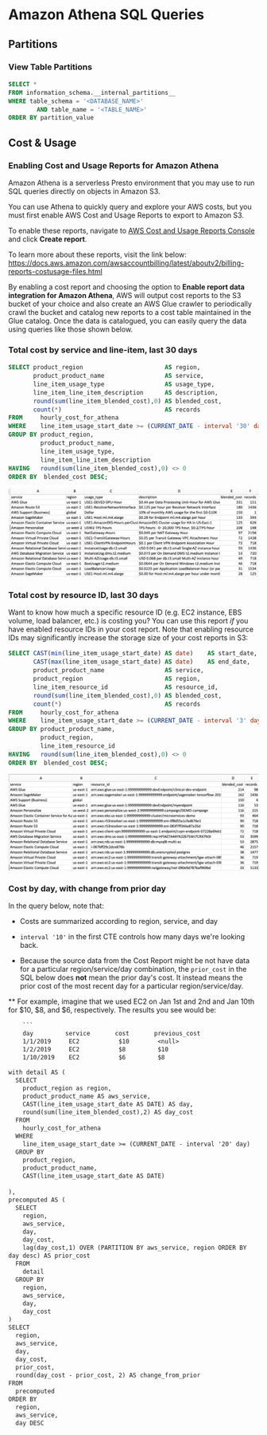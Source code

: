 # Amazon Athena SQL Queries

## Partitions

### View Table Partitions

```sql
SELECT *
FROM information_schema.__internal_partitions__
WHERE table_schema = '<DATABASE_NAME>'
        AND table_name = '<TABLE_NAME>'
ORDER BY partition_value
```

## Cost & Usage

### Enabling Cost and Usage Reports for Amazon Athena

Amazon Athena is a serverless Presto environment that you may use to run SQL queries directly on objects in Amazon S3. 

You can use Athena to quickly query and explore your AWS costs, but you must first enable AWS Cost and Usage Reports to export to Amazon S3. 

To enable these reports, navigate to [AWS Cost and Usage Reports Console](https://console.aws.amazon.com/billing/home#/reports) and click **Create report**. 

To learn more about these reports, visit the link below:
https://docs.aws.amazon.com/awsaccountbilling/latest/aboutv2/billing-reports-costusage-files.html

By enabling a cost report and choosing the option to **Enable report data integration for Amazon Athena**, AWS will output cost reports to the S3 bucket of your choice and also create an AWS Glue crawler to periodically crawl the bucket and catalog new reports to a cost table maintained in the Glue catalog. Once the data is catalogued, you can easily query the data using queries like those shown below. 

### Total cost by service and line-item, last 30 days

```sql
SELECT product_region                       AS region,
       product_product_name                 AS service,
       line_item_usage_type                 AS usage_type,
       line_item_line_item_description      AS description,
       round(sum(line_item_blended_cost),0) AS blended_cost,
       count(*)                             AS records
FROM     hourly_cost_for_athena
WHERE    line_item_usage_start_date >= (CURRENT_DATE - interval '30' day)
GROUP BY product_region, 
         product_product_name, 
         line_item_usage_type, 
         line_item_line_item_description
HAVING   round(sum(line_item_blended_cost),0) <> 0
ORDER BY  blended_cost DESC; 
```

![alt text](images/cost-by-service-and-line-item-last-30-days.png)

### Total cost by resource ID, last 30 days

Want to know how much a specific resource ID (e.g. EC2 instance, EBS volume, load balancer, etc.) is costing you? You can use this report *if* you have enabled resource IDs in your cost report. Note that enabling resource IDs may significantly increase the storage size of your cost reports in S3:

```sql
SELECT CAST(min(line_item_usage_start_date) AS date)    AS start_date,
       CAST(max(line_item_usage_start_date) AS date)    AS end_date,
       product_product_name                 AS service,
       product_region                       AS region,
       line_item_resource_id                AS resource_id,
       round(sum(line_item_blended_cost),0) AS blended_cost,
       count(*)                             AS records
FROM     hourly_cost_for_athena
WHERE    line_item_usage_start_date >= (CURRENT_DATE - interval '3' day)
GROUP BY product_product_name,
         product_region, 
         line_item_resource_id
HAVING   round(sum(line_item_blended_cost),0) <> 0
ORDER BY  blended_cost DESC;
```

![alt text](images/cost-by-resource-id-last-30-days.png)

### Cost by day, with change from prior day

In the query below, note that: 

* Costs are summarized according to region, service, and day

* `interval '10'` in the first CTE controls how many days we're looking back. 

* Because the source data from the Cost Report might be not have data for a particular region/service/day combination, the `prior_cost` in the SQL below does **not** mean the prior day's cost. It instead means the prior cost of the most recent day for a particular region/service/day. 

** For example, imagine that we used EC2 on Jan 1st and 2nd and Jan 10th for $10, $8, and $6, respectively. The results you see would be:  

        ```
        day         service       cost       previous_cost
        1/1/2019     EC2           $10        <null>
        1/2/2019     EC2           $8         $10
        1/10/2019    EC2           $6         $8

```
with detail AS (
  SELECT 
    product_region as region, 
    product_product_name AS aws_service,
    CAST(line_item_usage_start_date AS DATE) AS day,
    round(sum(line_item_blended_cost),2) AS day_cost
  FROM 
    hourly_cost_for_athena
  WHERE 
    line_item_usage_start_date >= (CURRENT_DATE - interval '20' day)
  GROUP BY 
    product_region,
    product_product_name,
    CAST(line_item_usage_start_date AS DATE)
    
),
precomputed AS (
  SELECT 
    region, 
    aws_service,
    day,
    day_cost,
    lag(day_cost,1) OVER (PARTITION BY aws_service, region ORDER BY day desc) AS prior_cost
  FROM 
    detail
  GROUP BY  
    region,
    aws_service, 
    day, 
    day_cost
)
SELECT 
  region,
  aws_service,
  day,
  day_cost,
  prior_cost,
  round(day_cost - prior_cost, 2) AS change_from_prior
FROM 
  precomputed
ORDER BY 
  region, 
  aws_service,
  day DESC
```

